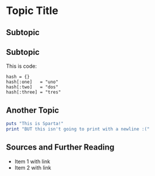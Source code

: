 # Topic Title

## Subtopic

## Subtopic

This is code:

    hash = {}
    hash[:one]   = "uno"
    hash[:two]   = "dos"
    hash[:three] = "tres"

## Another Topic

~~~ ruby
puts "This is Sparta!"
print "BUT this isn't going to print with a newline :("
~~~

## Sources and Further Reading

* Item 1 with link
* Item 2 with link
